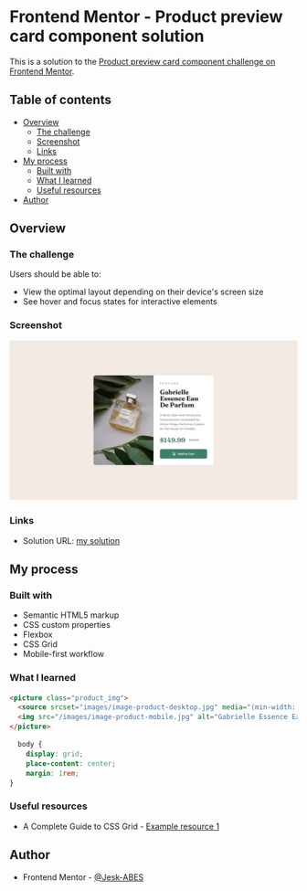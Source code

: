 # Frontend Mentor - Product preview card component solution

This is a solution to the [Product preview card component challenge on Frontend Mentor](https://www.frontendmentor.io/challenges/product-preview-card-component-GO7UmttRfa). 

## Table of contents

- [Overview](#overview)
  - [The challenge](#the-challenge)
  - [Screenshot](#screenshot)
  - [Links](#links)
- [My process](#my-process)
  - [Built with](#built-with)
  - [What I learned](#what-i-learned)
  <!-- - [Continued development](#continued-development) -->
  - [Useful resources](#useful-resources)
- [Author](#author)

## Overview

### The challenge

Users should be able to:

- View the optimal layout depending on their device's screen size
- See hover and focus states for interactive elements

### Screenshot

![](design/desktop-design.jpg)

### Links

- Solution URL: [my solution](https://641c8b67ee28a311330f307c--meek-florentine-236e92.netlify.app/)

## My process

### Built with

- Semantic HTML5 markup
- CSS custom properties
- Flexbox
- CSS Grid
- Mobile-first workflow

### What I learned

```html
<picture class="product_img">
  <source srcset="images/image-product-desktop.jpg" media="(min-width: 600px)">
  <img src="/images/image-product-mobile.jpg" alt="Gabrielle Essence Eau De Parfum">
</picture>
```

```css
  body {
    display: grid;
    place-content: center;
    margin: 1rem;
}
```

<!-- ### Continued development

Use this section to outline areas that you want to continue focusing on in future projects. These could be concepts you're still not completely comfortable with or techniques you found useful that you want to refine and perfect. -->

### Useful resources

- A Complete Guide to CSS Grid  - [Example resource 1](https://css-tricks.com/snippets/css/complete-guide-grid/) 

## Author

- Frontend Mentor - [@Jesk-ABES](https://www.frontendmentor.io/profile/Jesk-ABES)


